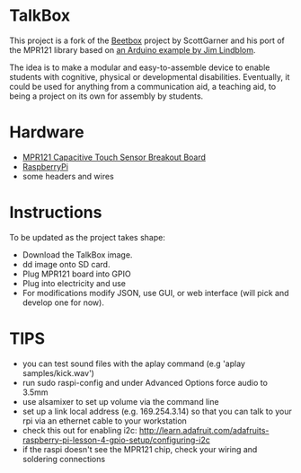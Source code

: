 TalkBox
=======

This project is a fork of the [Beetbox](http://scott.j38.net/interactive/beetbox/) project by ScottGarner and his port of the MPR121 library based on [an Arduino example by Jim Lindblom](http://bildr.org/2011/05/mpr121_arduino/).

The idea is to make a modular and easy-to-assemble device to enable students with cognitive, physical or developmental disabilities. Eventually, it could be used for anything from a communication aid, a teaching aid, to being a project on its own for assembly by students.

Hardware
========
- [MPR121 Capacitive Touch Sensor Breakout Board](https://www.sparkfun.com/products/9695)
- [RaspberryPi](http://www.raspberrypi.org/)
- some headers and wires


Instructions
============

To be updated as the project takes shape:

- Download the TalkBox image.
- dd image onto SD card.
- Plug MPR121 board into GPIO
- Plug into electricity and use
- For modifications modify JSON, use GUI, or web interface (will pick and develop one for now).

TIPS
====

- you can test sound files with the aplay command (e.g 'aplay samples/kick.wav')
- run sudo raspi-config and under Advanced Options force audio to 3.5mm
- use alsamixer to set up volume via the command line
- set up a link local address (e.g. 169.254.3.14) so that you can talk to your rpi via an ethernet cable to your workstation
- check this out for enabling i2c: http://learn.adafruit.com/adafruits-raspberry-pi-lesson-4-gpio-setup/configuring-i2c
- if the raspi doesn't see the MPR121 chip, check your wiring and soldering connections
